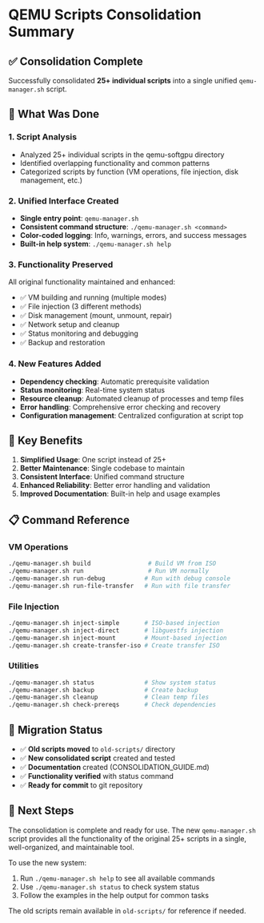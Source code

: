 # QEMU Scripts Consolidation Summary

## ✅ Consolidation Complete

Successfully consolidated **25+ individual scripts** into a single unified `qemu-manager.sh` script.

## 📁 What Was Done

### 1. Script Analysis
- Analyzed 25+ individual scripts in the qemu-softgpu directory
- Identified overlapping functionality and common patterns
- Categorized scripts by function (VM operations, file injection, disk management, etc.)

### 2. Unified Interface Created
- **Single entry point**: `qemu-manager.sh`
- **Consistent command structure**: `./qemu-manager.sh <command>`
- **Color-coded logging**: Info, warnings, errors, and success messages
- **Built-in help system**: `./qemu-manager.sh help`

### 3. Functionality Preserved
All original functionality maintained and enhanced:
- ✅ VM building and running (multiple modes)
- ✅ File injection (3 different methods)
- ✅ Disk management (mount, unmount, repair)
- ✅ Network setup and cleanup
- ✅ Status monitoring and debugging
- ✅ Backup and restoration

### 4. New Features Added
- **Dependency checking**: Automatic prerequisite validation
- **Status monitoring**: Real-time system status
- **Resource cleanup**: Automated cleanup of processes and temp files
- **Error handling**: Comprehensive error checking and recovery
- **Configuration management**: Centralized configuration at script top

## 🎯 Key Benefits

1. **Simplified Usage**: One script instead of 25+
2. **Better Maintenance**: Single codebase to maintain
3. **Consistent Interface**: Unified command structure
4. **Enhanced Reliability**: Better error handling and validation
5. **Improved Documentation**: Built-in help and usage examples

## 📋 Command Reference

### VM Operations
```bash
./qemu-manager.sh build                # Build VM from ISO
./qemu-manager.sh run                  # Run VM normally  
./qemu-manager.sh run-debug           # Run with debug console
./qemu-manager.sh run-file-transfer   # Run with file transfer
```

### File Injection  
```bash
./qemu-manager.sh inject-simple       # ISO-based injection
./qemu-manager.sh inject-direct       # libguestfs injection
./qemu-manager.sh inject-mount        # Mount-based injection
./qemu-manager.sh create-transfer-iso # Create transfer ISO
```

### Utilities
```bash
./qemu-manager.sh status              # Show system status
./qemu-manager.sh backup              # Create backup
./qemu-manager.sh cleanup             # Clean temp files
./qemu-manager.sh check-prereqs       # Check dependencies
```

## 🔄 Migration Status

- ✅ **Old scripts moved** to `old-scripts/` directory
- ✅ **New consolidated script** created and tested
- ✅ **Documentation** created (CONSOLIDATION_GUIDE.md)
- ✅ **Functionality verified** with status command
- ✅ **Ready for commit** to git repository

## 🚀 Next Steps

The consolidation is complete and ready for use. The new `qemu-manager.sh` script provides all the functionality of the original 25+ scripts in a single, well-organized, and maintainable tool.

To use the new system:
1. Run `./qemu-manager.sh help` to see all available commands
2. Use `./qemu-manager.sh status` to check system status
3. Follow the examples in the help output for common tasks

The old scripts remain available in `old-scripts/` for reference if needed.


